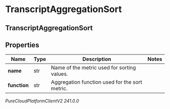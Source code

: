 # TranscriptAggregationSort

## TranscriptAggregationSort

## Properties

|Name | Type | Description | Notes|
|------------ | ------------- | ------------- | -------------|
| **name** | str | Name of the metric used for sorting values. | |
| **function** | str | Aggregation function used for the sort metric. | |



_PureCloudPlatformClientV2 241.0.0_
